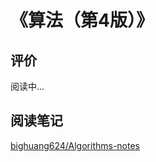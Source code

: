 # 《算法（第4版）》

## 评价

阅读中...

## 阅读笔记

[bighuang624/Algorithms-notes
](https://github.com/bighuang624/Algorithms-notes)